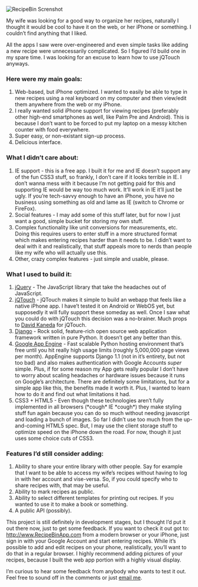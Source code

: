 <!--
slug: recipebin-new-iphone-recipe-app
date: Sun Nov 08 2009 10:04:00 GMT+0100 (CET)
tags: projects, RecipeBin, webapps
title: RecipeBin, my new iPhone/WebApp
id: 236837591
link: http://joreteg.com/post/236837591/recipebin-new-iphone-recipe-app
raw: {"blog_name":"henrikjoreteg","id":236837591,"post_url":"http://joreteg.com/post/236837591/recipebin-new-iphone-recipe-app","slug":"recipebin-new-iphone-recipe-app","type":"text","date":"2009-11-08 09:04:00 GMT","timestamp":1257671040,"state":"published","format":"markdown","reblog_key":"DWFohUvc","tags":["projects","RecipeBin","webapps"],"short_url":"http://tmblr.co/ZgL_YyE7ThN","recommended_source":null,"recommended_color":null,"highlighted":[],"note_count":1,"title":"RecipeBin, my new iPhone/WebApp","body":"<p><img src=\"http://farm3.static.flickr.com/2788/4085556634_182f8a6763.jpg\" alt=\"RecipeBin Screnshot\"/></p>\n\n<p>My wife was looking for a good way to organize her recipes, naturally I thought it would be cool to have it on the web, or her iPhone or something. I couldn&rsquo;t find anything that I liked.</p>\n\n<p>All the apps I saw were over-engineered and even simple tasks like adding a new recipe were unnecessarily complicated. So I figured I&rsquo;d build one in my spare time. I was looking for an excuse to learn how to use jQTouch anyways.</p>\n\n<h3>Here were my main goals:</h3>\n\n<ol><li>Web-based, but iPhone optimized. I wanted to easily be able to type in new recipes using a real keyboard on my computer and then view/edit them anywhere from the web or my iPhone.</li>\n<li>I really wanted solid iPhone support for viewing recipes (preferably other high-end smartphones as well, like Palm Pre and Android). This is because I don&rsquo;t want to be forced to put my laptop on a messy kitchen counter with food everywhere.</li>\n<li>Super easy, or non-existant sign-up process.</li>\n<li>Delicious interface.</li>\n</ol><h3>What I didn&rsquo;t care about:</h3>\n\n<ol><li>IE support - this is a free app. I built it for me and IE doesn&rsquo;t support any of the fun CSS3 stuff, so frankly, I don&rsquo;t care if it looks terrible in IE. I don&rsquo;t wanna mess with it because I&rsquo;m not getting paid for this and supporting IE would be way too much work. It&rsquo;ll work in IE it&rsquo;ll just be ugly. If you&rsquo;re tech-savvy enough to have an iPhone, you have no business using something as old and lame as IE (switch to Chrome or FireFox).</li>\n<li>Social features - I may add some of this stuff later, but for now I just want a good, simple bucket for storing my own stuff.</li>\n<li>Complex functionality like unit conversions for measurements, etc. Doing this requires users to enter stuff in a more structured format which makes entering recipes harder than it needs to be. I didn&rsquo;t want to deal with it and realistically, that stuff appeals more to nerds than people like my wife who will actually use this.</li>\n<li>Other, crazy complex features - just simple and usable, please.</li>\n</ol><h3>What I used to build it:</h3>\n\n<ol><li><a href=\"http://www.jquery.com\">jQuery</a> - The JavaScript library that take the headaches out of JavaScript.</li>\n<li><a href=\"http://www.jqtouch.com\">jQTouch</a> - jQTouch makes it simple to build an webapp that feels like a native iPhone app. I have&rsquo;t tested it on Android or WebOS yet, but supposedly it will fully support these someday as well. Once I saw what you could do with jQTouch this decision was a no-brainer. Much props to <a href=\"http://twitter.com/davidkaneda\">David Kaneda</a> for jQTouch.</li>\n<li><a href=\"http://www.djangoproject.com\">Django</a> - Rock solid, feature-rich open source web application framework written in pure Python. It doesn&rsquo;t get any better than this.</li>\n<li><a href=\"http://code.google.com/appengine\">Google App Engine</a> - Fast scalable Python hosting environment that&rsquo;s free until you hit really high usage limits (roughly 5,000,000 page views per month). AppEngine supports Django 1.1 (not in it&rsquo;s entirety, but not too bad) and also makes authentication with Google Accounts <em>super</em> simple. Plus, if for some reason my App gets really popular I don&rsquo;t have to worry about scaling headaches or hardware issues because it runs on Google&rsquo;s architecture. There are definitely some limitations, but for a simple app like this, the benefits made it worth it. Plus, I wanted to learn how to do it and find out what limitations it had.</li>\n<li>CSS3 + HTML5 - Even though these technologies aren&rsquo;t fully implemented in all browsers (*cough* IE *cough*) they make styling stuff fun again because you can do so much without needing javascript and loading a bunch of images. So far I didn&rsquo;t use too much from the up-and-coming HTML5 spec. But, I may use the client storage stuff to optimize speed on the iPhone down the road. For now, though it just uses some choice cuts of CSS3.</li>\n</ol><h3>Features I&rsquo;d still consider adding:</h3>\n\n<ol><li>Ability to share your entire library with other people. Say for example that I want to be able to access my wife&rsquo;s recipes without having to log in with her account and vise-versa. So, if you could specify who to share recipes with, that may be useful. </li>\n<li>Ability to mark recipes as public.</li>\n<li>Ability to select different templates for printing out recipes. If you wanted to use it to make a book or something.</li>\n<li>A public API (possibly).</li>\n</ol><p>This project is still definitely in development stages, but I thought I&rsquo;d put it out there now, just to get some feedback. If you want to check it out got to: <a href=\"http://www.RecipeBinApp.com\">http://www.RecipeBinApp.com</a> from a modern browser or your iPhone, just sign in with your Google Account and start entering recipes. While it&rsquo;s possible to add and edit recipes on your phone, realistically, you&rsquo;ll want to do that in a regular browser. I highly recommend adding pictures of your recipes, because I built the web app portion with a highly visual display.</p>\n\n<p>I&rsquo;m curious to hear some feedback from anybody who wants to test it out. Feel free to sound off in the comments or just <a href=\"mailto:hjoreteg@gmail.com\">email me</a>.</p>","reblog":{"tree_html":"","comment":"<p><img src=\"http://farm3.static.flickr.com/2788/4085556634_182f8a6763.jpg\" alt=\"RecipeBin Screnshot\"></p>\n\n<p>My wife was looking for a good way to organize her recipes, naturally I thought it would be cool to have it on the web, or her iPhone or something. I couldn’t find anything that I liked.</p>\n\n<p>All the apps I saw were over-engineered and even simple tasks like adding a new recipe were unnecessarily complicated. So I figured I’d build one in my spare time. I was looking for an excuse to learn how to use jQTouch anyways.</p>\n\n<h3>Here were my main goals:</h3>\n\n<ol><li>Web-based, but iPhone optimized. I wanted to easily be able to type in new recipes using a real keyboard on my computer and then view/edit them anywhere from the web or my iPhone.</li>\n<li>I really wanted solid iPhone support for viewing recipes (preferably other high-end smartphones as well, like Palm Pre and Android). This is because I don’t want to be forced to put my laptop on a messy kitchen counter with food everywhere.</li>\n<li>Super easy, or non-existant sign-up process.</li>\n<li>Delicious interface.</li>\n</ol><h3>What I didn’t care about:</h3>\n\n<ol><li>IE support - this is a free app. I built it for me and IE doesn’t support any of the fun CSS3 stuff, so frankly, I don’t care if it looks terrible in IE. I don’t wanna mess with it because I’m not getting paid for this and supporting IE would be way too much work. It’ll work in IE it’ll just be ugly. If you’re tech-savvy enough to have an iPhone, you have no business using something as old and lame as IE (switch to Chrome or FireFox).</li>\n<li>Social features - I may add some of this stuff later, but for now I just want a good, simple bucket for storing my own stuff.</li>\n<li>Complex functionality like unit conversions for measurements, etc. Doing this requires users to enter stuff in a more structured format which makes entering recipes harder than it needs to be. I didn’t want to deal with it and realistically, that stuff appeals more to nerds than people like my wife who will actually use this.</li>\n<li>Other, crazy complex features - just simple and usable, please.</li>\n</ol><h3>What I used to build it:</h3>\n\n<ol><li><a href=\"http://www.jquery.com\">jQuery</a> - The JavaScript library that take the headaches out of JavaScript.</li>\n<li><a href=\"http://www.jqtouch.com\">jQTouch</a> - jQTouch makes it simple to build an webapp that feels like a native iPhone app. I have’t tested it on Android or WebOS yet, but supposedly it will fully support these someday as well. Once I saw what you could do with jQTouch this decision was a no-brainer. Much props to <a href=\"http://twitter.com/davidkaneda\">David Kaneda</a> for jQTouch.</li>\n<li><a href=\"http://www.djangoproject.com\">Django</a> - Rock solid, feature-rich open source web application framework written in pure Python. It doesn’t get any better than this.</li>\n<li><a href=\"http://code.google.com/appengine\">Google App Engine</a> - Fast scalable Python hosting environment that’s free until you hit really high usage limits (roughly 5,000,000 page views per month). AppEngine supports Django 1.1 (not in it’s entirety, but not too bad) and also makes authentication with Google Accounts <em>super</em> simple. Plus, if for some reason my App gets really popular I don’t have to worry about scaling headaches or hardware issues because it runs on Google’s architecture. There are definitely some limitations, but for a simple app like this, the benefits made it worth it. Plus, I wanted to learn how to do it and find out what limitations it had.</li>\n<li>CSS3 + HTML5 - Even though these technologies aren’t fully implemented in all browsers (*cough* IE *cough*) they make styling stuff fun again because you can do so much without needing javascript and loading a bunch of images. So far I didn’t use too much from the up-and-coming HTML5 spec. But, I may use the client storage stuff to optimize speed on the iPhone down the road. For now, though it just uses some choice cuts of CSS3.</li>\n</ol><h3>Features I’d still consider adding:</h3>\n\n<ol><li>Ability to share your entire library with other people. Say for example that I want to be able to access my wife’s recipes without having to log in with her account and vise-versa. So, if you could specify who to share recipes with, that may be useful. </li>\n<li>Ability to mark recipes as public.</li>\n<li>Ability to select different templates for printing out recipes. If you wanted to use it to make a book or something.</li>\n<li>A public API (possibly).</li>\n</ol><p>This project is still definitely in development stages, but I thought I’d put it out there now, just to get some feedback. If you want to check it out got to: <a href=\"http://www.RecipeBinApp.com\">http://www.RecipeBinApp.com</a> from a modern browser or your iPhone, just sign in with your Google Account and start entering recipes. While it’s possible to add and edit recipes on your phone, realistically, you’ll want to do that in a regular browser. I highly recommend adding pictures of your recipes, because I built the web app portion with a highly visual display.</p>\n\n<p>I’m curious to hear some feedback from anybody who wants to test it out. Feel free to sound off in the comments or just <a href=\"mailto:hjoreteg@gmail.com\">email me</a>.</p>"},"trail":[{"blog":{"name":"henrikjoreteg","active":true,"theme":{"header_full_width":1500,"header_full_height":500,"header_focus_width":676,"header_focus_height":380,"avatar_shape":"circle","background_color":"#F6F6F6","body_font":"Helvetica Neue","header_bounds":"0,1249,380,573","header_image":"http://static.tumblr.com/df7befc8b0387cf597578e613c221cb3/uzkwgdq/FAjnt7hyg/tumblr_static_agmw2bdhkjs4ws4sscw44swgc.jpg","header_image_focused":"http://static.tumblr.com/df7befc8b0387cf597578e613c221cb3/uzkwgdq/1oSnt7hyh/tumblr_static_tumblr_static_agmw2bdhkjs4ws4sscw44swgc_focused_v3.jpg","header_image_scaled":"http://static.tumblr.com/df7befc8b0387cf597578e613c221cb3/uzkwgdq/FAjnt7hyg/tumblr_static_agmw2bdhkjs4ws4sscw44swgc_2048_v2.jpg","header_stretch":true,"link_color":"#529ECC","show_avatar":true,"show_description":true,"show_header_image":true,"show_title":true,"title_color":"#444444","title_font":"Helvetica Neue","title_font_weight":"bold"}},"post":{"id":"236837591"},"content_raw":"<p><img src=\"http://farm3.static.flickr.com/2788/4085556634_182f8a6763.jpg\" alt=\"RecipeBin Screnshot\"></p>\n\n<p>My wife was looking for a good way to organize her recipes, naturally I thought it would be cool to have it on the web, or her iPhone or something. I couldn’t find anything that I liked.</p>\n\n<p>All the apps I saw were over-engineered and even simple tasks like adding a new recipe were unnecessarily complicated. So I figured I’d build one in my spare time. I was looking for an excuse to learn how to use jQTouch anyways.</p>\n\n<h3>Here were my main goals:</h3>\n\n<ol><li>Web-based, but iPhone optimized. I wanted to easily be able to type in new recipes using a real keyboard on my computer and then view/edit them anywhere from the web or my iPhone.</li>\n<li>I really wanted solid iPhone support for viewing recipes (preferably other high-end smartphones as well, like Palm Pre and Android). This is because I don’t want to be forced to put my laptop on a messy kitchen counter with food everywhere.</li>\n<li>Super easy, or non-existant sign-up process.</li>\n<li>Delicious interface.</li>\n</ol><h3>What I didn’t care about:</h3>\n\n<ol><li>IE support - this is a free app. I built it for me and IE doesn’t support any of the fun CSS3 stuff, so frankly, I don’t care if it looks terrible in IE. I don’t wanna mess with it because I’m not getting paid for this and supporting IE would be way too much work. It’ll work in IE it’ll just be ugly. If you’re tech-savvy enough to have an iPhone, you have no business using something as old and lame as IE (switch to Chrome or FireFox).</li>\n<li>Social features - I may add some of this stuff later, but for now I just want a good, simple bucket for storing my own stuff.</li>\n<li>Complex functionality like unit conversions for measurements, etc. Doing this requires users to enter stuff in a more structured format which makes entering recipes harder than it needs to be. I didn’t want to deal with it and realistically, that stuff appeals more to nerds than people like my wife who will actually use this.</li>\n<li>Other, crazy complex features - just simple and usable, please.</li>\n</ol><h3>What I used to build it:</h3>\n\n<ol><li><a href=\"http://www.jquery.com\">jQuery</a> - The JavaScript library that take the headaches out of JavaScript.</li>\n<li><a href=\"http://www.jqtouch.com\">jQTouch</a> - jQTouch makes it simple to build an webapp that feels like a native iPhone app. I have’t tested it on Android or WebOS yet, but supposedly it will fully support these someday as well. Once I saw what you could do with jQTouch this decision was a no-brainer. Much props to <a href=\"http://twitter.com/davidkaneda\">David Kaneda</a> for jQTouch.</li>\n<li><a href=\"http://www.djangoproject.com\">Django</a> - Rock solid, feature-rich open source web application framework written in pure Python. It doesn’t get any better than this.</li>\n<li><a href=\"http://code.google.com/appengine\">Google App Engine</a> - Fast scalable Python hosting environment that’s free until you hit really high usage limits (roughly 5,000,000 page views per month). AppEngine supports Django 1.1 (not in it’s entirety, but not too bad) and also makes authentication with Google Accounts <em>super</em> simple. Plus, if for some reason my App gets really popular I don’t have to worry about scaling headaches or hardware issues because it runs on Google’s architecture. There are definitely some limitations, but for a simple app like this, the benefits made it worth it. Plus, I wanted to learn how to do it and find out what limitations it had.</li>\n<li>CSS3 + HTML5 - Even though these technologies aren’t fully implemented in all browsers (*cough* IE *cough*) they make styling stuff fun again because you can do so much without needing javascript and loading a bunch of images. So far I didn’t use too much from the up-and-coming HTML5 spec. But, I may use the client storage stuff to optimize speed on the iPhone down the road. For now, though it just uses some choice cuts of CSS3.</li>\n</ol><h3>Features I’d still consider adding:</h3>\n\n<ol><li>Ability to share your entire library with other people. Say for example that I want to be able to access my wife’s recipes without having to log in with her account and vise-versa. So, if you could specify who to share recipes with, that may be useful. </li>\n<li>Ability to mark recipes as public.</li>\n<li>Ability to select different templates for printing out recipes. If you wanted to use it to make a book or something.</li>\n<li>A public API (possibly).</li>\n</ol><p>This project is still definitely in development stages, but I thought I’d put it out there now, just to get some feedback. If you want to check it out got to: <a href=\"http://www.RecipeBinApp.com\">http://www.RecipeBinApp.com</a> from a modern browser or your iPhone, just sign in with your Google Account and start entering recipes. While it’s possible to add and edit recipes on your phone, realistically, you’ll want to do that in a regular browser. I highly recommend adding pictures of your recipes, because I built the web app portion with a highly visual display.</p>\n\n<p>I’m curious to hear some feedback from anybody who wants to test it out. Feel free to sound off in the comments or just <a href=\"mailto:hjoreteg@gmail.com\">email me</a>.</p>","content":"<p><img external_src=\"http://farm3.static.flickr.com/2788/4085556634_182f8a6763.jpg\" src=\"http://assets.tumblr.com/images/inline_photo.png?2\" loader=\"http://assets.tumblr.com/images/inline_photo_loading.gif\" width=\"44\" height=\"49\" class=\"inline_external_image constrained_image\"/></p>\n\n<p>My wife was looking for a good way to organize her recipes, naturally I thought it would be cool to have it on the web, or her iPhone or something. I couldn’t find anything that I liked.</p>\n\n<p>All the apps I saw were over-engineered and even simple tasks like adding a new recipe were unnecessarily complicated. So I figured I’d build one in my spare time. I was looking for an excuse to learn how to use jQTouch anyways.</p>\n\n<h3>Here were my main goals:</h3>\n\n<ol><li>Web-based, but iPhone optimized. I wanted to easily be able to type in new recipes using a real keyboard on my computer and then view/edit them anywhere from the web or my iPhone.</li>\n<li>I really wanted solid iPhone support for viewing recipes (preferably other high-end smartphones as well, like Palm Pre and Android). This is because I don’t want to be forced to put my laptop on a messy kitchen counter with food everywhere.</li>\n<li>Super easy, or non-existant sign-up process.</li>\n<li>Delicious interface.</li>\n</ol><h3>What I didn’t care about:</h3>\n\n<ol><li>IE support - this is a free app. I built it for me and IE doesn’t support any of the fun CSS3 stuff, so frankly, I don’t care if it looks terrible in IE. I don’t wanna mess with it because I’m not getting paid for this and supporting IE would be way too much work. It’ll work in IE it’ll just be ugly. If you’re tech-savvy enough to have an iPhone, you have no business using something as old and lame as IE (switch to Chrome or FireFox).</li>\n<li>Social features - I may add some of this stuff later, but for now I just want a good, simple bucket for storing my own stuff.</li>\n<li>Complex functionality like unit conversions for measurements, etc. Doing this requires users to enter stuff in a more structured format which makes entering recipes harder than it needs to be. I didn’t want to deal with it and realistically, that stuff appeals more to nerds than people like my wife who will actually use this.</li>\n<li>Other, crazy complex features - just simple and usable, please.</li>\n</ol><h3>What I used to build it:</h3>\n\n<ol><li><a href=\"http://www.jquery.com\">jQuery</a> - The JavaScript library that take the headaches out of JavaScript.</li>\n<li><a href=\"http://www.jqtouch.com\">jQTouch</a> - jQTouch makes it simple to build an webapp that feels like a native iPhone app. I have’t tested it on Android or WebOS yet, but supposedly it will fully support these someday as well. Once I saw what you could do with jQTouch this decision was a no-brainer. Much props to <a href=\"http://twitter.com/davidkaneda\">David Kaneda</a> for jQTouch.</li>\n<li><a href=\"http://www.djangoproject.com\">Django</a> - Rock solid, feature-rich open source web application framework written in pure Python. It doesn’t get any better than this.</li>\n<li><a href=\"http://code.google.com/appengine\">Google App Engine</a> - Fast scalable Python hosting environment that’s free until you hit really high usage limits (roughly 5,000,000 page views per month). AppEngine supports Django 1.1 (not in it’s entirety, but not too bad) and also makes authentication with Google Accounts <em>super</em> simple. Plus, if for some reason my App gets really popular I don’t have to worry about scaling headaches or hardware issues because it runs on Google’s architecture. There are definitely some limitations, but for a simple app like this, the benefits made it worth it. Plus, I wanted to learn how to do it and find out what limitations it had.</li>\n<li>CSS3 + HTML5 - Even though these technologies aren’t fully implemented in all browsers (*cough* IE *cough*) they make styling stuff fun again because you can do so much without needing javascript and loading a bunch of images. So far I didn’t use too much from the up-and-coming HTML5 spec. But, I may use the client storage stuff to optimize speed on the iPhone down the road. For now, though it just uses some choice cuts of CSS3.</li>\n</ol><h3>Features I’d still consider adding:</h3>\n\n<ol><li>Ability to share your entire library with other people. Say for example that I want to be able to access my wife’s recipes without having to log in with her account and vise-versa. So, if you could specify who to share recipes with, that may be useful. </li>\n<li>Ability to mark recipes as public.</li>\n<li>Ability to select different templates for printing out recipes. If you wanted to use it to make a book or something.</li>\n<li>A public API (possibly).</li>\n</ol><p>This project is still definitely in development stages, but I thought I’d put it out there now, just to get some feedback. If you want to check it out got to: <a href=\"http://www.RecipeBinApp.com\">http://www.RecipeBinApp.com</a> from a modern browser or your iPhone, just sign in with your Google Account and start entering recipes. While it’s possible to add and edit recipes on your phone, realistically, you’ll want to do that in a regular browser. I highly recommend adding pictures of your recipes, because I built the web app portion with a highly visual display.</p>\n\n<p>I’m curious to hear some feedback from anybody who wants to test it out. Feel free to sound off in the comments or just <a href=\"mailto:hjoreteg@gmail.com\">email me</a>.</p>","is_current_item":true,"is_root_item":true}]}
publish: 2009-11-08
-->


<p><img src="http://farm3.static.flickr.com/2788/4085556634_182f8a6763.jpg" alt="RecipeBin Screnshot"/></p>

<p>My wife was looking for a good way to organize her recipes, naturally I thought it would be cool to have it on the web, or her iPhone or something. I couldn&rsquo;t find anything that I liked.</p>

<p>All the apps I saw were over-engineered and even simple tasks like adding a new recipe were unnecessarily complicated. So I figured I&rsquo;d build one in my spare time. I was looking for an excuse to learn how to use jQTouch anyways.</p>

<h3>Here were my main goals:</h3>

<ol><li>Web-based, but iPhone optimized. I wanted to easily be able to type in new recipes using a real keyboard on my computer and then view/edit them anywhere from the web or my iPhone.</li>
<li>I really wanted solid iPhone support for viewing recipes (preferably other high-end smartphones as well, like Palm Pre and Android). This is because I don&rsquo;t want to be forced to put my laptop on a messy kitchen counter with food everywhere.</li>
<li>Super easy, or non-existant sign-up process.</li>
<li>Delicious interface.</li>
</ol><h3>What I didn&rsquo;t care about:</h3>

<ol><li>IE support - this is a free app. I built it for me and IE doesn&rsquo;t support any of the fun CSS3 stuff, so frankly, I don&rsquo;t care if it looks terrible in IE. I don&rsquo;t wanna mess with it because I&rsquo;m not getting paid for this and supporting IE would be way too much work. It&rsquo;ll work in IE it&rsquo;ll just be ugly. If you&rsquo;re tech-savvy enough to have an iPhone, you have no business using something as old and lame as IE (switch to Chrome or FireFox).</li>
<li>Social features - I may add some of this stuff later, but for now I just want a good, simple bucket for storing my own stuff.</li>
<li>Complex functionality like unit conversions for measurements, etc. Doing this requires users to enter stuff in a more structured format which makes entering recipes harder than it needs to be. I didn&rsquo;t want to deal with it and realistically, that stuff appeals more to nerds than people like my wife who will actually use this.</li>
<li>Other, crazy complex features - just simple and usable, please.</li>
</ol><h3>What I used to build it:</h3>

<ol><li><a href="http://www.jquery.com">jQuery</a> - The JavaScript library that take the headaches out of JavaScript.</li>
<li><a href="http://www.jqtouch.com">jQTouch</a> - jQTouch makes it simple to build an webapp that feels like a native iPhone app. I have&rsquo;t tested it on Android or WebOS yet, but supposedly it will fully support these someday as well. Once I saw what you could do with jQTouch this decision was a no-brainer. Much props to <a href="http://twitter.com/davidkaneda">David Kaneda</a> for jQTouch.</li>
<li><a href="http://www.djangoproject.com">Django</a> - Rock solid, feature-rich open source web application framework written in pure Python. It doesn&rsquo;t get any better than this.</li>
<li><a href="http://code.google.com/appengine">Google App Engine</a> - Fast scalable Python hosting environment that&rsquo;s free until you hit really high usage limits (roughly 5,000,000 page views per month). AppEngine supports Django 1.1 (not in it&rsquo;s entirety, but not too bad) and also makes authentication with Google Accounts <em>super</em> simple. Plus, if for some reason my App gets really popular I don&rsquo;t have to worry about scaling headaches or hardware issues because it runs on Google&rsquo;s architecture. There are definitely some limitations, but for a simple app like this, the benefits made it worth it. Plus, I wanted to learn how to do it and find out what limitations it had.</li>
<li>CSS3 + HTML5 - Even though these technologies aren&rsquo;t fully implemented in all browsers (*cough* IE *cough*) they make styling stuff fun again because you can do so much without needing javascript and loading a bunch of images. So far I didn&rsquo;t use too much from the up-and-coming HTML5 spec. But, I may use the client storage stuff to optimize speed on the iPhone down the road. For now, though it just uses some choice cuts of CSS3.</li>
</ol><h3>Features I&rsquo;d still consider adding:</h3>

<ol><li>Ability to share your entire library with other people. Say for example that I want to be able to access my wife&rsquo;s recipes without having to log in with her account and vise-versa. So, if you could specify who to share recipes with, that may be useful. </li>
<li>Ability to mark recipes as public.</li>
<li>Ability to select different templates for printing out recipes. If you wanted to use it to make a book or something.</li>
<li>A public API (possibly).</li>
</ol><p>This project is still definitely in development stages, but I thought I&rsquo;d put it out there now, just to get some feedback. If you want to check it out got to: <a href="http://www.RecipeBinApp.com">http://www.RecipeBinApp.com</a> from a modern browser or your iPhone, just sign in with your Google Account and start entering recipes. While it&rsquo;s possible to add and edit recipes on your phone, realistically, you&rsquo;ll want to do that in a regular browser. I highly recommend adding pictures of your recipes, because I built the web app portion with a highly visual display.</p>

<p>I&rsquo;m curious to hear some feedback from anybody who wants to test it out. Feel free to sound off in the comments or just <a href="mailto:hjoreteg@gmail.com">email me</a>.</p>
